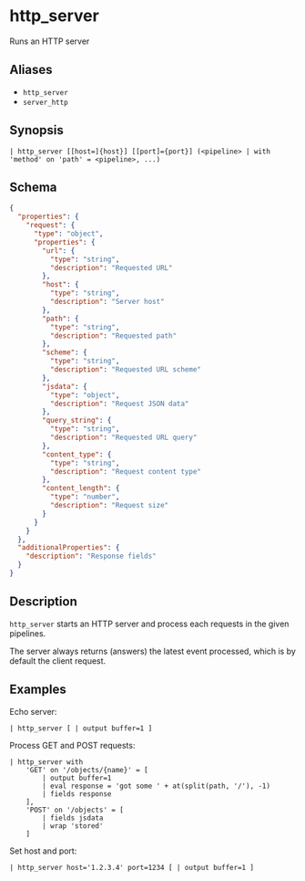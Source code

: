 # http_server

Runs an HTTP server
## Aliases

* `http_server`
* `server_http`

## Synopsis

```shell
| http_server [[host=]{host}] [[port]={port}] (<pipeline> | with 'method' on 'path' = <pipeline>, ...)
```

## Schema

```json
{
  "properties": {
    "request": {
      "type": "object",
      "properties": {
        "url": {
          "type": "string",
          "description": "Requested URL"
        },
        "host": {
          "type": "string",
          "description": "Server host"
        },
        "path": {
          "type": "string",
          "description": "Requested path"
        },
        "scheme": {
          "type": "string",
          "description": "Requested URL scheme"
        },
        "jsdata": {
          "type": "object",
          "description": "Request JSON data"
        },
        "query_string": {
          "type": "string",
          "description": "Requested URL query"
        },
        "content_type": {
          "type": "string",
          "description": "Request content type"
        },
        "content_length": {
          "type": "number",
          "description": "Request size"
        }
      }
    }
  },
  "additionalProperties": {
    "description": "Response fields"
  }
}
```


## Description

`http_server` starts an HTTP server and process each requests in the given
pipelines.

The server always returns (answers) the latest event processed, which is by
default the client request.



## Examples


Echo server:

```
| http_server [ | output buffer=1 ]
```

Process GET and POST requests:

```
| http_server with
    'GET' on '/objects/{name}' = [
        | output buffer=1
        | eval response = 'got some ' + at(split(path, '/'), -1)
        | fields response
    ],
    'POST' on '/objects' = [
        | fields jsdata
        | wrap 'stored'
    ]
```

Set host and port:

```
| http_server host='1.2.3.4' port=1234 [ | output buffer=1 ]
```

